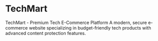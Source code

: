 # TechMart
TechMart - Premium Tech E-Commerce Platform A modern, secure e-commerce website specializing in budget-friendly tech products with advanced content protection features.

